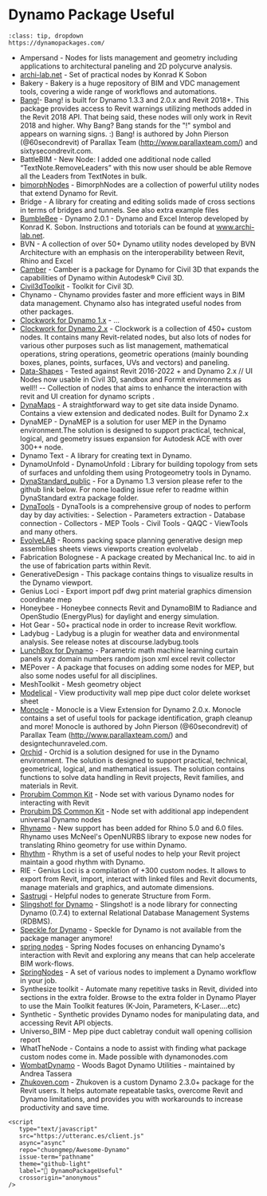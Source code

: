 
# Dynamo Package Useful

```{admonition} Dynamo Package Manager
:class: tip, dropdown
https://dynamopackages.com/
```

- Ampersand - Nodes for lists management and geometry including applications to architectural paneling and 2D polycurve analysis.
- [archi-lab.net](https://archi-lab.net/) - Set of practical nodes by Konrad K Sobon
- Bakery - Bakery is a huge repository of BIM and VDC management tools, covering a wide range of workflows and automations. 
- [Bang!](https://github.com/johnpierson/BangForDynamo)- Bang! is built for Dynamo 1.3.3 and 2.0.x and Revit 2018+. This package provides access to Revit warnings utilizing methods added in the Revit 2018 API. That being said, these nodes will only work in Revit 2018 and higher. Why Bang? Bang stands for the "!" symbol and appears on warning signs. :) Bang! is authored by John Pierson (@60secondrevit) of Parallax Team (http://www.parallaxteam.com/) and sixtysecondrevit.com. 
- BattleBIM -  New Node: I added one additional node called “TextNote.RemoveLeaders” with this now user should be able Remove all the Leaders from TextNotes in bulk.
- [bimorphNodes](https://bimorph.com/bimorph-nodes/) - BimorphNodes are a collection of powerful utility nodes that extend Dynamo for Revit.
- Bridge - A library for creating and editing solids made of cross sections in terms of bridges and tunnels. See also extra example files
- [BumbleBee](https://github.com/ksobon/Bumblebee) - Dynamo 2.0.1 - Dynamo and Excel Interop developed by Konrad K. Sobon. Instructions and totorials can be found at www.archi-lab.net. 
- BVN - A collection of over 50+ Dynamo utility nodes developed by BVN Architecture with an emphasis on the interoperability between Revit, Rhino and Excel
- [Camber](https://github.com/mzjensen/Camber) - Camber is a package for Dynamo for Civil 3D that expands the capabilities of Dynamo within Autodesk® Civil 3D.
- [Civil3dToolkit](https://github.com/paoloemilioserra/Civil3dToolkit) - Toolkit for Civil 3D. 
- Chynamo - Chynamo provides faster and more efficient ways in BIM data management. Chynamo also has integrated useful nodes from other packages.
- [Clockwork for Dynamo 1.x](https://github.com/andydandy74/ClockworkForDynamo) - ...
- [Clockwork for Dynamo 2.x](https://github.com/andydandy74/ClockworkForDynamo) - Clockwork is a collection of 450+ custom nodes. It contains many Revit-related nodes, but also lots of nodes for various other purposes such as list management, mathematical operations, string operations, geometric operations (mainly bounding boxes, planes, points, surfaces, UVs and vectors) and paneling.
- [Data-Shapes](https://data-shapes.io/) - Tested against Revit 2016-2022 + and Dynamo 2.x // UI Nodes now usable in Civil 3D, sandbox and Formit environments as well!! -- Collection of nodes that aims to enhance the interaction with revit and UI creation for dynamo scripts .
- [DynaMaps](https://dynamobim.org/dynamaps/) - A straightforward way to get site data inside Dynamo. Contains a view extension and dedicated nodes. Built for Dynamo 2.x 
- DynaMEP - DynaMEP is a solution for user MEP in the Dynamo environment.The solution is designed to support practical, technical, logical, and geometry issues expansion for Autodesk ACE with over 300++ node. 
- Dynamo Text - A library for creating text in Dynamo. 
- DynamoUnfold - DynamoUnfold : Library for building topology from sets of surfaces and unfolding them using Protogeometry tools in Dynamo. 
- [DynaStandard_public](https://github.com/brencass/DynaStandard_public) - For a Dynamo 1.3 version please refer to the github link below. For none loading issue refer to readme within DynaStandard extra package folder.
- [DynaTools](https://github.com/cesarecaoduro/DynaTools) - DynaTools is a comprehensive group of nodes to perform day by day activities: - Selection - Parameters extraction - Database connection - Collectors - MEP Tools - Civil Tools - QAQC - ViewTools and many others. 
- [EvolveLAB](https://www.evolvelab.io/) - Rooms packing space planning generative design mep assemblies sheets views viewports creation evolvelab .
- Fabrication Bolognese - A package created by Mechanical Inc. to aid in the use of fabrication parts within Revit.
- GenerativeDesign - This package contains things to visualize results in the Dynamo viewport. 
- Genius Loci - Export import pdf dwg print material graphics dimension coordinate mep 
- Honeybee - Honeybee connects Revit and DynamoBIM to Radiance and OpenStudio (EnergyPlus) for daylight and energy simulation.
- Hot Gear - 50+ practical node in order to increase Revit workflow. 
- Ladybug - Ladybug is a plugin for weather data and environmental analysis. See release notes at discourse.ladybug.tools 
- [LunchBox for Dynamo](https://provingground.io/2018/08/09/lunchbox-for-dynamo-has-a-new-home/) - Parametric math machine learning curtain panels xyz domain numbers random json xml excel revit collector 
- MEPover - A package that focuses on adding some nodes for MEP, but also some nodes useful for all disciplines. 
- MeshToolkit - Mesh geometry object 
- [Modelical](https://www.modelical.com/en/landing/dynamo-package/) - View productivity wall mep pipe duct color delete workset sheet 
- [Monocle](https://github.com/johnpierson/MonocleForDynamo) - Monocle is a View Extension for Dynamo 2.0.x. Monocle contains a set of useful tools for package identification, graph cleanup and more! Monocle is authored by John Pierson (@60secondrevit) of Parallax Team (http://www.parallaxteam.com/) and designtechunraveled.com. 
- [Orchid](https://github.com/erfajo/OrchidForDynamo) - Orchid is a solution designed for use in the Dynamo environment. The solution is designed to support practical, technical, geometrical, logical, and mathematical issues. The solution contains functions to solve data handling in Revit projects, Revit families, and materials in Revit. 
- [Prorubim Common Kit](http://prorubim.com/en/tools/) - Node set with various Dynamo nodes for interacting with Revit 
- [Prorubim DS Common Kit](http://prorubim.com/en/tools/) - Node set with additional app independent universal Dynamo nodes 
- [Rhynamo](https://provingground.io/tools/rhynamo/) - New support has been added for Rhino 5.0 and 6.0 files. Rhynamo uses McNeel's OpenNURBS library to expose new nodes for translating Rhino geometry for use within Dynamo. 
- [Rhythm](https://github.com/johnpierson/RhythmForDynamo) - Rhythm is a set of useful nodes to help your Revit project maintain a good rhythm with Dynamo. 
- RIE - Genius Loci is a compilation of +300 custom nodes. It allows to export from Revit, import, interact with linked files and Revit documents, manage materials and graphics, and automate dimensions. 
- [Sastrugi](https://sites.google.com/view/sastrugi/nodes) - Helpful nodes to generate Structure from Form. 
- [Slingshot! for Dynamo](http://wiki.theprovingground.org/slingshot-dynamo) - Slingshot! is a node library for connecting Dynamo (0.7.4) to external Relational Database Management Systems (RDBMS).
- [Speckle for Dynamo](https://speckle.guide/user/dynamo.html) - Speckle for Dynamo is not available from the package manager anymore! 
- [spring nodes](https://github.com/dimven/SpringNodes) - Spring Nodes focuses on enhancing Dynamo's interaction with Revit and exploring any means that can help accelerate BIM work-flows.
- [SpringNodes](https://github.com/dimven/SpringNodes) - A set of various nodes to implement a Dynamo workflow in your job.
- Synthesize toolkit - Automate many repetitive tasks in Revit, divided into sections in the extra folder. Browse to the extra folder in Dynamo Player to use the Main Toolkit features (K-Join, Parameters, K-Laser....etc) 
- Synthetic - Synthetic provides Dynamo nodes for manipulating data, and accessing Revit API objects.
- Universo_BIM - Mep pipe duct cabletray conduit wall opening collision report 
- WhatTheNode - Contains a node to assist with finding what package custom nodes come in. Made possible with dynamonodes.com 
- [WombatDynamo](https://www.revit.news/2017/08/free-wombat-dynamo-package-v1-3/) - Woods Bagot Dynamo Utilities - maintained by Andrea Tassera 
- [Zhukoven.com](https://zhukoven.com/) - Zhukoven is a custom Dynamo 2.3.0+ package for the Revit users. It helps automate repeatable tasks, overcome Revit and Dynamo limitations, and provides you with workarounds to increase productivity and save time. 


```{raw} html
<script
   type="text/javascript"
   src="https://utteranc.es/client.js"
   async="async"
   repo="chuongmep/Awesome-Dynamo"
   issue-term="pathname"
   theme="github-light"
   label="💬 DynamoPackageUseful"
   crossorigin="anonymous"
/>
```